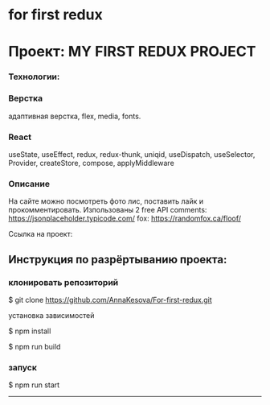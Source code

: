 
# for first redux

# Проект: MY FIRST REDUX PROJECT

### Технологии: 

### Верстка
адаптивная верстка, flex, media, fonts.

### React
useState, useEffect, redux, redux-thunk, uniqid, useDispatch, useSelector, Provider, createStore, compose, applyMiddleware

### Описание
 На сайте можно посмотреть фото лис, поставить лайк и прокомментировать.
 Изпользованы 2 free API
 comments: 
 https://jsonplaceholder.typicode.com/
 fox:
 https://randomfox.ca/floof/

Ссылка на проект: 


## Инструкция по разрёртыванию проекта:
### клонировать репозиторий
$ git clone  https://github.com/AnnaKesova/For-first-redux.git

установка зависимостей

$ npm install

$ npm run build

### запуск

$ npm run start

------